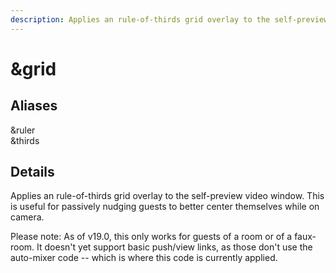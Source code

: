 ```yaml
---
description: Applies an rule-of-thirds grid overlay to the self-preview
---
```


# \&grid

## Aliases

\&ruler\
\&thirds

## Details

Applies an rule-of-thirds grid overlay to the self-preview video window. This is useful for passively nudging guests to better center themselves while on camera.

Please note: As of v19.0, this only works for guests of a room or of a faux-room. It doesn't yet support basic push/view links, as those don't use the auto-mixer code -- which is where this code is currently applied.

